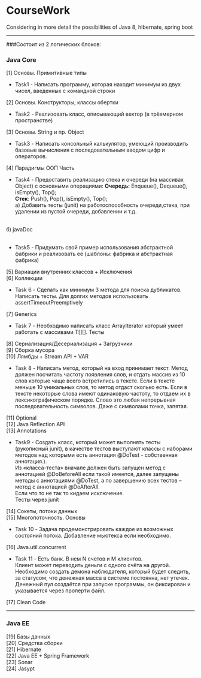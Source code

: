 # CourseWork
Considering in more detail the possibilities of Java 8, hibernate, spring boot

---
###Состоит из 2 логических блоков:
### Java Core   
   [1] Основы. Примитивные типы<br>
   - Task1 - Написать программу, которая находит минимум из двух чисел, введенных с командной строки<br>

   [2] Основы. Конструкторы, классы обертки<br>
   - Task2 - Реализовать класс, описывающий вектор (в трёхмерном пространстве)<br>

   [3] Основы. String и пр. Object<br>
   - Task3 - Написать консольный калькулятор, умеющий производить базовые вычисления c последовательным вводом цифр и операторов.
     <br>

   [4] Парадигмы ООП Часть <br>
   - Task4 - Предоставить реализацию стека и очереди (на массивах Object) с основными операциями:
     **Очередь:** Enqueue(), Dequeue(), isEmpty(), Top(); <br>
       **Стек**: Push(), Pop(), isEmpty(), Top(); <br>
    a) Добавить тесты (junit) на работоспособность очереди,стека, при удалении из пустой очереди, добавлении и т.д.
<br>
    б) javaDoc <br><br>

   - Task5 - Придумать свой пример использования абстрактной фабрики и реализовать ее (шаблоны: фабрика и абстрактная фабрика)

   [5] Вариации внутренних классов + Исключения<br>
   [6] Коллекции<br>
   - Task 6 -  Сделать как минимум 3 метода для поиска дубликатов. Написать тесты. Для долгих методов использовать assertTimeoutPreemptively<br>

   [7] Generics<br>
   - Task 7 -  Необходимо написать класс ArrayIterator который умеет работать с массивами T[][]. Тесты <br>

   [8] Сериализация/Десериализация + Загрузчики<br>
   [9] Сборка мусора<br>
   [10] Лямбды + Stream API + VAR<br>
   - Task 8 - Написать метод, который на вход принимает текст. Метод должен посчитать частоту появления слов, и отдать массив из 10 слов которые чаще всего встретились в тексте. Если в тексте меньше 10 уникальных слов, то метод отдаст сколько есть. Если в тексте некоторые слова имеют одинаковую частоту, то отдаем их в лексикографическом порядке.
     Слово это любая непрерывная последовательность символов. Даже с символами точка, запятая.

   [11] Optional<br>
   [12] Java Reflection API<br>
   [13] Annotations<br>
   - Task9 - Создать класс, который может выполнять тесты (рукописный junit), в качестве тестов выступают классы с наборами методов над которыми есть аннотация @DoTest - собственная аннотация.).<br>
     Из «класса-теста» вначале должен быть запущен метод с аннотацией @DoBeforeAll если такой имеется, далее запущены методы с аннотациями @DoTest, а по завершению всех тестов – метод с аннотацией @DoAfterAll.<br>
     Если что то не так то кидаем исключение.<br>
     Тесты через junit<br>

   [14] Сокеты, потоки данных<br>
   [15] Многопоточность. Основы<br>
   - Task 10 - Задача продемонстрировать каждое из возможных состояний потока. Добавление мьютекса если необходимо.<br>
   
[16] Java.util.concurrent<br>
   - Task 11 - Есть банк. В нем N счетов и M клиентов.<br>
     Клиент может переводить деньги с одного счёта на другой. <br>
Необходимо создать демона наблюдателя, который будет следить, за статусом, что денежная масса в системе постоянна, нет утечек. Денежный пул создаётся при запуске программы, он фиксирован и указывается через проперти файл.

[17] Clean Code<br>

---
### Java EE
   [19] Базы данных<br>
   [20] Средства сборки<br>
   [21] Hibernate<br>
   [22] Java EE + Spring Framework<br>
   [23] Sonar<br>
   [24] Jasypt<br>